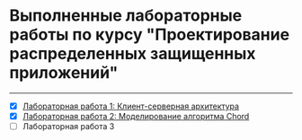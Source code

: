 # Выполненные лабораторные работы по курсу "Проектирование распределенных защищенных приложений"
---
* [x] [Лабораторная работа 1: Клиент-серверная архитектура](https://github.com/bnepryakhin63/ssau2022/blob/main/Designing_Distributed_Applications/Lab1)
* [x] [Лабораторная работа 2: Моделирование алгоритма Chord](https://github.com/bnepryakhin63/ssau2022/blob/main/Designing_Distributed_Applications/Lab1)
* [ ] Лабораторная работа 3
